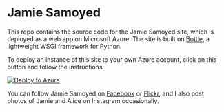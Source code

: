 # Jamie Samoyed

This repo contains the source code for the Jamie Samoyed site, which is deployed as a web app on Microsoft Azure. The site is built on [Bottle](http://bottlepy.org/docs/dev/index.html), a lightweight WSGI framework for Python.

To deploy an instance of this site to your own Azure account, click on this button and follow the instructions:

[![Deploy to Azure](http://azuredeploy.net/deploybutton.png)](https://azuredeploy.net/)

You can follow Jamie Samoyed on [Facebook](https://www.facebook.com/JamieSamoyed/) or [Flickr](https://www.flickr.com/photos/dogerino/), and I also post photos of Jamie and Alice on Instagram occasionally.
